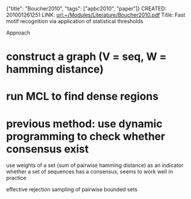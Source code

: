 {"title": "Boucher2010", "tags": ["apbc2010", "paper"]}
CREATED: 201001261251
LINK: <url:~/Modules/Literature/Boucher2010.pdf>
Title: Fast motif recognition via application of statistical thresholds

Approach
# construct a graph (V = seq, W = hamming distance)
# run MCL to find dense regions
# previous method: use dynamic programming to check whether consensus exist

use weights of a set (sum of pairwise hamming distance) as an indicator whether
a set of sequences has a consensus, seems to work well in practice

effective rejection sampling of pairwise bounded sets
